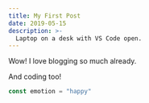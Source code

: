 ```yaml
---
title: My First Post
date: 2019-05-15
description: >-
  Laptop on a desk with VS Code open.
---
```


Wow! I love blogging so much already.

And coding too!

```javascript
const emotion = "happy"
```
